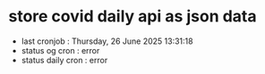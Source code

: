 # store covid daily api as json data

- last cronjob : Thursday, 26 June 2025 13:31:18
- status og cron : error
- status daily cron : error
      
      